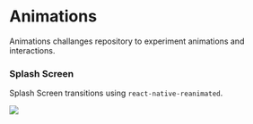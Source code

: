 # Animations
Animations challanges repository to experiment animations and interactions.

### Splash Screen
Splash Screen transitions using `react-native-reanimated`.

![](/assets/gifs/splashscreen.gif)
